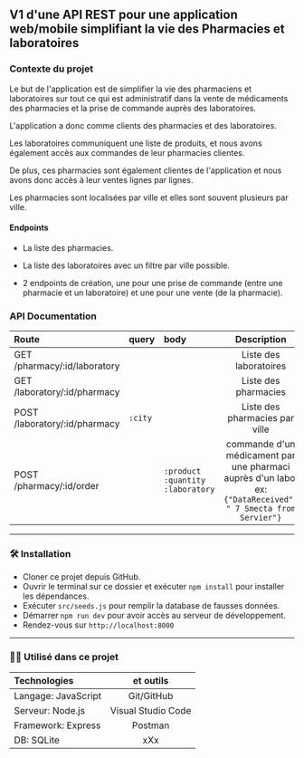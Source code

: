 ## V1 d'une API REST pour une application web/mobile simplifiant la vie des Pharmacies et laboratoires

### Contexte du projet

Le but de l'application est de simplifier la vie des pharmaciens et laboratoires sur tout ce qui est administratif dans la vente de médicaments des pharmacies et la prise de commande auprès des laboratoires.

L'application a donc comme clients des pharmacies et des laboratoires.

Les laboratoires communiquent une liste de produits, et nous avons également accès aux commandes de leur pharmacies clientes.

De plus, ces pharmacies sont également clientes de l'application et nous avons donc accès à leur ventes lignes par lignes.

Les pharmacies sont localisées par ville et elles sont souvent plusieurs par ville.

#### Endpoints

* La liste des pharmacies.

* La liste des laboratoires avec un filtre par ville possible.

* 2 endpoints de création, une pour une prise de commande (entre une pharmacie et un laboratoire) et une pour une vente (de la pharmacie).

### API Documentation

| Route | query | body | Description |
|:--------------|:-------------|:--------------|:-------------:|
| GET /pharmacy/:id/laboratory | |  |Liste des laboratoires |
| GET /laboratory/:id/pharmacy | | | Liste des pharmacies |
| POST /laboratory/:id/pharmacy | `:city` | | Liste des pharmacies par ville |
| POST /pharmacy/:id/order |  | `:product`  `:quantity`  `:laboratory` | commande d'un médicament par une pharmaci auprès d'un labo, ex: `{"DataReceived": " 7 Smecta from Servier"}`  |


---------------
### :hammer_and_wrench: Installation

* Cloner ce projet depuis GitHub.
* Ouvrir le terminal sur ce dossier et exécuter ` npm install ` pour installer les dépendances.
* Exécuter ` src/seeds.js ` pour remplir la database de fausses données.
* Démarrer ` npm run dev ` pour avoir accès au serveur de développement.
* Rendez-vous sur  `http://localhost:8000 `

---------------
### :man_technologist: Utilisé dans ce projet

| Technologies | et outils |
|:--------------|:-------------:|
| Langage: JavaScript | Git/GitHub |
| Serveur: Node.js | Visual Studio Code |
| Framework: Express | Postman |
| DB: SQLite | xXx |
